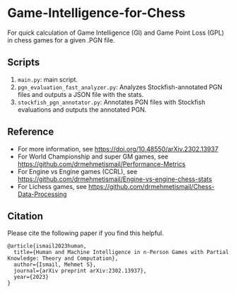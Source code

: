 # Game-Intelligence-for-Chess
For quick calculation of Game Intelligence (GI) and Game Point Loss (GPL) in chess games for a given .PGN file. 

## Scripts
1. `main.py`: main script.
2. `pgn_evaluation_fast_analyzer.py`: Analyzes Stockfish-annotated PGN files and outputs a JSON file with the stats.
3. `stockfish_pgn_annotator.py`: Annotates PGN files with Stockfish evaluations and outputs the annotated PGN.

## Reference
- For more information, see https://doi.org/10.48550/arXiv.2302.13937
- For World Championship and super GM games, see https://github.com/drmehmetismail/Performance-Metrics
- For Engine vs Engine games (CCRL), see https://github.com/drmehmetismail/Engine-vs-engine-chess-stats
- For Lichess games, see https://github.com/drmehmetismail/Chess-Data-Processing

## Citation
Please cite the following paper if you find this helpful.
```
@article{ismail2023human,
  title={Human and Machine Intelligence in n-Person Games with Partial Knowledge: Theory and Computation},
  author={Ismail, Mehmet S},
  journal={arXiv preprint arXiv:2302.13937},
  year={2023}
}
```
